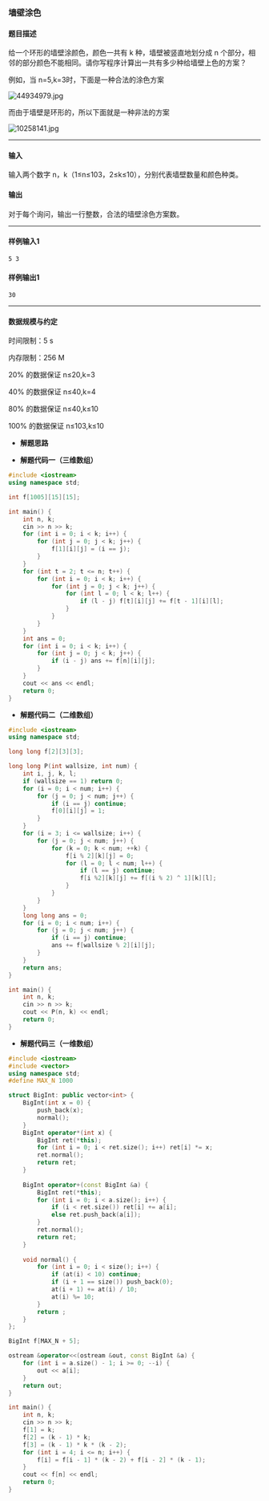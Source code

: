### 墙壁涂色

#### 题目描述

给一个环形的墙壁涂颜色，颜色一共有 k 种，墙壁被竖直地划分成 n 个部分，相邻的部分颜色不能相同。请你写程序计算出一共有多少种给墙壁上色的方案？

例如，当 n=5,k=3时，下面是一种合法的涂色方案

![44934979.jpg](http://jisuanke.oss-cn-beijing.aliyuncs.com/18-12-11/44934979.jpg)

而由于墙壁是环形的，所以下面就是一种非法的方案

![10258141.jpg](http://jisuanke.oss-cn-beijing.aliyuncs.com/18-12-11/10258141.jpg)

------

#### 输入

输入两个数字 n，k（1≤n≤103，2≤k≤10），分别代表墙壁数量和颜色种类。

#### 输出

对于每个询问，输出一行整数，合法的墙壁涂色方案数。

------

#### 样例输入1

```
5 3
```

#### 样例输出1

```
30
```

------

#### 数据规模与约定

时间限制：5 s

内存限制：256 M

20% 的数据保证 n≤20,k=3

40% 的数据保证 n≤40,k=4

80% 的数据保证 n≤40,k≤10

100% 的数据保证 n≤103,k≤10

- **解题思路**

> 

- **解题代码一（三维数组）**

``` c++
#include <iostream>
using namespace std;

int f[1005][15][15];

int main() {
	int n, k;
	cin >> n >> k;
	for (int i = 0; i < k; i++) {
		for (int j = 0; j < k; j++) {
			f[1][i][j] = (i == j); 
		}
	}
	for (int t = 2; t <= n; t++) {
		for (int i = 0; i < k; i++) {
			for (int j = 0; j < k; j++) {
				for (int l = 0; l < k; l++) {
					if (l - j) f[t][i][j] += f[t - 1][i][l];
				}
			}
		}
	} 
	int ans = 0;
	for (int i = 0; i < k; i++) {
		for (int j = 0; j < k; j++) {
			if (i - j) ans += f[n][i][j];
		}
	}
	cout << ans << endl;
	return 0;
}
```

- **解题代码二（二维数组）**

``` c++ 
#include <iostream>
using namespace std;

long long f[2][3][3];

long long P(int wallsize, int num) {
	int i, j, k, l;
	if (wallsize == 1) return 0;
	for (i = 0; i < num; i++) {
		for (j = 0; j < num; j++) {
			if (i == j) continue;
			f[0][i][j] = 1;
		}
	}
	for (i = 3; i <= wallsize; i++) {
		for (j = 0; j < num; j++) {
			for (k = 0; k < num; ++k) {
				f[i % 2][k][j] = 0;
				for (l = 0; l < num; l++) {
					if (l == j) continue;
					f[i %2][k][j] += f[(i % 2) ^ 1][k][l];
				}
			}
		}
	}
	long long ans = 0;
	for (i = 0; i < num; i++) {
		for (j = 0; j < num; j++) {
			if (i == j) continue;
			ans += f[wallsize % 2][i][j];
		}
	}
	return ans;
}

int main() {
	int n, k;
	cin >> n >> k;
	cout << P(n, k) << endl;
	return 0;
}
```

- **解题代码三（一维数组）**

``` c++
#include <iostream>
#include <vector>
using namespace std;
#define MAX_N 1000

struct BigInt: public vector<int> {
	BigInt(int x = 0) {
		push_back(x);
		normal();
	}
	BigInt operator*(int x) {
		BigInt ret(*this);
		for (int i = 0; i < ret.size(); i++) ret[i] *= x; 
		ret.normal();
		return ret;
	}
	
	BigInt operator+(const BigInt &a) {
		BigInt ret(*this);
		for (int i = 0; i < a.size(); i++) {
			if (i < ret.size()) ret[i] += a[i];
			else ret.push_back(a[i]); 
		}
		ret.normal();
		return ret;
	}
	
	void normal() {
		for (int i = 0; i < size(); i++) {
			if (at(i) < 10) continue;
			if (i + 1 == size()) push_back(0);
			at(i + 1) += at(i) / 10;
			at(i) %= 10;
		}
		return ;
	}
};

BigInt f[MAX_N + 5];

ostream &operator<<(ostream &out, const BigInt &a) {
	for (int i = a.size() - 1; i >= 0; --i) {
		out << a[i];
	}
	return out;
}

int main() {
	int n, k;
	cin >> n >> k;
	f[1] = k;
	f[2] = (k - 1) * k;
	f[3] = (k - 1) * k * (k - 2);
	for (int i = 4; i <= n; i++) {
		f[i] = f[i - 1] * (k - 2) + f[i - 2] * (k - 1);
	} 
	cout << f[n] << endl;
	return 0;
} 
```

